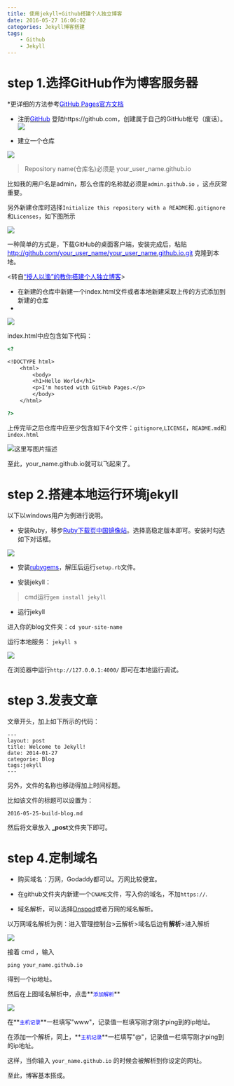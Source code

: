 ```yaml
---
title: 使用jekyll+Github搭建个人独立博客
date: 2016-05-27 16:06:02
categories: Jekyll博客搭建
tags:
	- Github
	- Jekyll
---
```


# step 1.选择GitHub作为博客服务器
*更详细的方法参考[<font color="blue">GitHub Pages官方文档</font>](https://pages.github.com/)


- 注册[<font color="blue">GitHub</font>](https://github.com)
登陆https://github.com，创建属于自己的GitHub帐号（废话）。
![](https://ituku.tk/di/2V1WO/1.jpg)

- 建立一个仓库

<!-- more -->

![](https://ituku.tk/di/NBP6X/1240.png)

> Repository name(仓库名)必须是 your_user_name.github.io

比如我的用户名是admin，那么仓库的名称就必须是`admin.github.io`  ，这点灰常重要。

另外新建仓库时选择`Initialize this repository with a README`和`.gitignore`和`Licenses`，如下图所示

![](http://i4.buimg.com/0aef34487476c2a8.png)

一种简单的方式是，下载GitHub的桌面客户端，安装完成后，粘贴
[<font color="blue">http://github.com/your_user_name/your_user_name.github.io.git</font>](http://github.com/your_user_name/your_user_name.github.io.git) 克隆到本地。

<转自[<font color="blue">“授人以渔”的教你搭建个人独立博客</font>](http://www.jianshu.com/p/8f843034c7ec)>

- 在新建的仓库中新建一个index.html文件或者本地新建采取上传的方式添加到新建的仓库
- 
![](http://i4.buimg.com/1e7a0d67fb80afe1.png)

index.html中应包含如下代码：


```html
<?

<!DOCTYPE html>
	<html>
		<body>
		<h1>Hello World</h1>
		<p>I'm hosted with GitHub Pages.</p>
		</body>
	</html>

?>
```

上传完毕之后仓库中应至少包含如下4个文件：`gitignore`,`LICENSE`，`README.md`和`index.html`

![这里写图片描述](http://i4.buimg.com/240b58bd1d423f3f.png)

至此，your_name.github.io就可以飞起来了。

# step 2.搭建本地运行环境jekyll

以下以windows用户为例进行说明。

- 安装Ruby，移步[<font color="blue">Ruby下载页中国镜像站</font>](https://cache.ruby-china.org/pub/ruby/)。选择高稳定版本即可。安装时勾选如下对话框。

![](https://ituku.tk/di/D9OI8/baidushurufa-2016-5-25-11-17-20.png)

- 安装[<font color="blue">rubygems</font>](https://rubygems.org/pages/download)，解压后运行`setup.rb`文件。

- 安装jekyll：

> cmd运行`gem install jekyll`

- 运行jekyll

进入你的blog文件夹：`cd your-site-name`

运行本地服务： `jekyll s`

![](https://ituku.tk/di/L7KP9/baidushurufa-2016-5-25-11-25-31.png)

在浏览器中运行`http://127.0.0.1:4000/` 即可在本地运行调试。


# step 3.发表文章

文章开头，加上如下所示的代码：

    ---
    layout: post
	title: Welcome to Jekyll!
    date: 2014-01-27
    categorie: Blog
	tags:jekyll
    ---

另外，文件的名称也移动得加上时间标题。

比如该文件的标题可以设置为：


    2016-05-25-build-blog.md

然后将文章放入 **_post**文件夹下即可。

# step 4.定制域名

- 购买域名：万网，Godaddy都可以。万网比较便宜。

- 在github文件夹内新建一个`CNAME`文件，写入你的域名，不加`https://`.

- 域名解析，可以选择[Dnspod](https://www.dnspod.cn/Login?default=email)或者万网的域名解析。
 
 以万网域名解析为例：进入管理控制台>云解析>域名后边有**解析**>进入解析

![](https://ituku.tk/di/TCSSY/baidushurufa-2016-5-25-11-38-10.png)

接着 cmd ，输入

    ping your_name.github.io

得到一个ip地址。

然后在上图域名解析中，点击**<font color="blue">`添加解析`</font>**

![](https://ituku.tk/di/E359N/baidushurufa-2016-5-25-11-49-10.png)

在**<font color="blue">`主机记录`</font>**一栏填写"www"，记录值一栏填写刚才刚才ping到的ip地址。

在添加一个解析，同上，**<font color="blue">`主机记录`</font>**一栏填写"@"，记录值一栏填写刚才ping到的ip地址。

这样，当你输入 `your_name.github.io` 的时候会被解析到你设定的网址。

至此，博客基本搭成。
